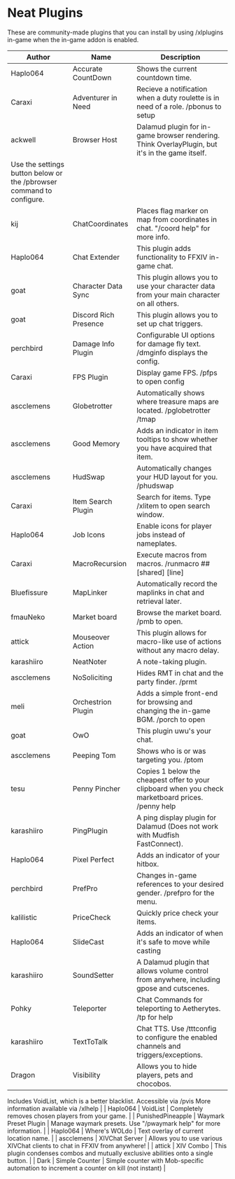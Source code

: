 # Neat Plugins

These are community-made plugins that you can install by using /xlplugins in-game when the in-game addon is enabled.


| Author | Name | Description |
|---------------|---------------|-----------------|
| Haplo064 | Accurate CountDown | Shows the current countdown time. |
| Caraxi | Adventurer in Need | Recieve a notification when a duty roulette is in need of a role. /pbonus to setup |
| ackwell | Browser Host | Dalamud plugin for in-game browser rendering. Think OverlayPlugin, but it's in the game itself.
Use the settings button below or the /pbrowser command to configure. |
| kij | ChatCoordinates | Places flag marker on map from coordinates in chat. "/coord help" for more info. |
| Haplo064 | Chat Extender | This plugin adds functionality to FFXIV in-game chat. |
| goat | Character Data Sync | This plugin allows you to use your character data from your main character on all others. |
| goat | Discord Rich Presence | This plugin allows you to set up chat triggers. |
| perchbird | Damage Info Plugin | Configurable UI options for damage fly text. /dmginfo displays the config. |
| Caraxi | FPS Plugin | Display game FPS. /pfps to open config |
| ascclemens | Globetrotter | Automatically shows where treasure maps are located. /pglobetrotter /tmap |
| ascclemens | Good Memory | Adds an indicator in item tooltips to show whether you have acquired that item. |
| ascclemens | HudSwap | Automatically changes your HUD layout for you. /phudswap |
| Caraxi | Item Search Plugin | Search for items. Type /xlitem to open search window. |
| Haplo064 | Job Icons | Enable icons for player jobs instead of nameplates. |
| Caraxi | MacroRecursion | Execute macros from macros. /runmacro ## [shared] [line] |
| Bluefissure | MapLinker | Automatically record the maplinks in chat and retrieval later. |
| fmauNeko | Market board | Browse the market board. /pmb to open. |
| attick | Mouseover Action | This plugin allows for macro-like use of actions without any macro delay. |
| karashiiro | NeatNoter | A note-taking plugin. |
| ascclemens | NoSoliciting | Hides RMT in chat and the party finder. /prmt |
| meli | Orchestrion Plugin | Adds a simple front-end for browsing and changing the in-game BGM.  /porch to open |
| goat | OwO | This plugin uwu's your chat. |
| ascclemens | Peeping Tom | Shows who is or was targeting you. /ptom |
| tesu | Penny Pincher | Copies 1 below the cheapest offer to your clipboard when you check marketboard prices. /penny help |
| karashiiro | PingPlugin | A ping display plugin for Dalamud (Does not work with Mudfish FastConnect). |
| Haplo064 | Pixel Perfect | Adds an indicator of your hitbox. |
| perchbird | PrefPro | Changes in-game references to your desired gender. /prefpro for the menu. |
| kalilistic | PriceCheck | Quickly price check your items. |
| Haplo064 | SlideCast | Adds an indicator of when it's safe to move while casting |
| karashiiro | SoundSetter | A Dalamud plugin that allows volume control from anywhere, including gpose and cutscenes. |
| Pohky | Teleporter | Chat Commands for teleporting to Aetherytes. /tp for help |
| karashiiro | TextToTalk | Chat TTS. Use /tttconfig to configure the enabled channels and triggers/exceptions. |
| Dragon | Visibility | Allows you to hide players, pets and chocobos.
Includes VoidList, which is a better blacklist.
Accessible via /pvis
More information available via /xlhelp |
| Haplo064 | VoidList | Completely removes chosen players from your game. |
| PunishedPineapple | Waymark Preset Plugin | Manage waymark presets.  Use "/pwaymark help" for more information. |
| Haplo064 | Where's WOLdo | Text overlay of current location name. |
| ascclemens | XIVChat Server | Allows you to use various XIVChat clients to chat in FFXIV from anywhere! |
| attick | XIV Combo | This plugin condenses combos and mutually exclusive abilities onto a single button. |
| Dark | Simple Counter | Simple counter with Mob-specific automation to increment a counter on kill (not instant) |


